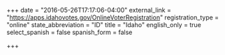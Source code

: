 +++
date = "2016-05-26T17:17:06-04:00"
external_link = "https://apps.idahovotes.gov/OnlineVoterRegistration"
registration_type = "online"
state_abbreviation = "ID"
title = "Idaho"
english_only = true
select_spanish = false
spanish_form = false

+++
